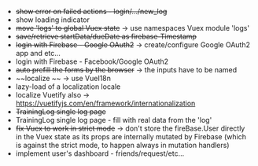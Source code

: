 - ~~show error on failed actions - login/.../new_log~~
- show loading indicator
- ~~move 'logs' to global Vuex state~~ -> use namespaces Vuex module 'logs'
- ~~save/retrieve startData/dueDate as firebase-Timestamp~~
- ~~login with Firebase - Google OAuth2~~ -> create/configure Google OAuth2 app and etc...
- login with Firebase - Facebook/Google OAuth2
- ~~auto prefill the forms by the browser~~  -> the inputs have to be named
- ~~localize ~~ -> use VueI18n
- lazy-load of a localization locale
- localize Vuetify also -> https://vuetifyjs.com/en/framework/internationalization
- ~~TrainingLog single log page~~
- TrainingLog single log page - fill with real data from the 'log'
- ~~fix Vuex to work in strict mode~~ -> don't store the fireBase.User directly in the Vuex state as its props are internally mutated by Firebase (which is against the strict mode, to happen always in mutation handlers)
- implement user's dashboard - friends/request/etc...